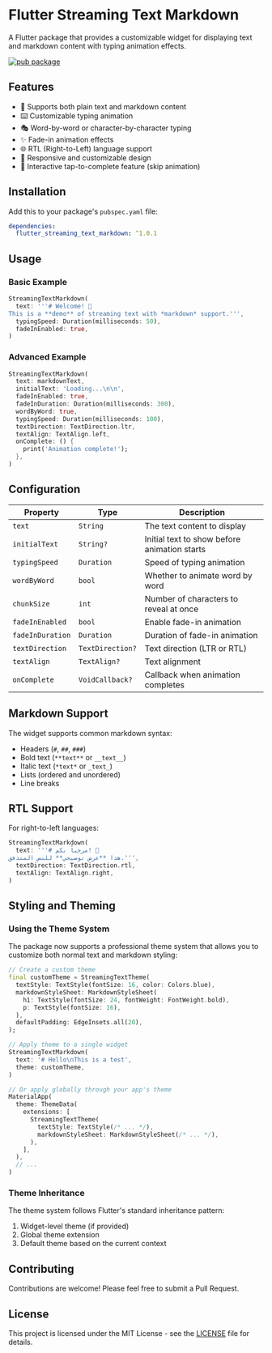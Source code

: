 # Flutter Streaming Text Markdown

A Flutter package that provides a customizable widget for displaying text and markdown content with typing animation effects.

[![pub package](https://img.shields.io/pub/v/flutter_streaming_text_markdown.svg)](https://pub.dev/packages/flutter_streaming_text_markdown)

## Features

- 📝 Supports both plain text and markdown content
- ⌨️ Customizable typing animation
- 🎭 Word-by-word or character-by-character typing
- ✨ Fade-in animation effects
- 🌐 RTL (Right-to-Left) language support
- 📱 Responsive and customizable design
- 🎯 Interactive tap-to-complete feature (skip animation)

## Installation

Add this to your package's `pubspec.yaml` file:

```yaml
dependencies:
  flutter_streaming_text_markdown: ^1.0.1
```

## Usage

### Basic Example

```dart
StreamingTextMarkdown(
  text: '''# Welcome! 👋
This is a **demo** of streaming text with *markdown* support.''',
  typingSpeed: Duration(milliseconds: 50),
  fadeInEnabled: true,
)
```

### Advanced Example

```dart
StreamingTextMarkdown(
  text: markdownText,
  initialText: 'Loading...\n\n',
  fadeInEnabled: true,
  fadeInDuration: Duration(milliseconds: 300),
  wordByWord: true,
  typingSpeed: Duration(milliseconds: 100),
  textDirection: TextDirection.ltr,
  textAlign: TextAlign.left,
  onComplete: () {
    print('Animation complete!');
  },
)
```

## Configuration

| Property | Type | Description |
|----------|------|-------------|
| `text` | `String` | The text content to display |
| `initialText` | `String?` | Initial text to show before animation starts |
| `typingSpeed` | `Duration` | Speed of typing animation |
| `wordByWord` | `bool` | Whether to animate word by word |
| `chunkSize` | `int` | Number of characters to reveal at once |
| `fadeInEnabled` | `bool` | Enable fade-in animation |
| `fadeInDuration` | `Duration` | Duration of fade-in animation |
| `textDirection` | `TextDirection?` | Text direction (LTR or RTL) |
| `textAlign` | `TextAlign?` | Text alignment |
| `onComplete` | `VoidCallback?` | Callback when animation completes |

## Markdown Support

The widget supports common markdown syntax:

- Headers (`#`, `##`, `###`)
- Bold text (`**text**` or `__text__`)
- Italic text (`*text*` or `_text_`)
- Lists (ordered and unordered)
- Line breaks

## RTL Support

For right-to-left languages:

```dart
StreamingTextMarkdown(
  text: '''# مرحباً بكم! 👋
هذا **عرض توضيحي** للنص المتدفق.''',
  textDirection: TextDirection.rtl,
  textAlign: TextAlign.right,
)
```

## Styling and Theming

### Using the Theme System

The package now supports a professional theme system that allows you to customize both normal text and markdown styling:

```dart
// Create a custom theme
final customTheme = StreamingTextTheme(
  textStyle: TextStyle(fontSize: 16, color: Colors.blue),
  markdownStyleSheet: MarkdownStyleSheet(
    h1: TextStyle(fontSize: 24, fontWeight: FontWeight.bold),
    p: TextStyle(fontSize: 16),
  ),
  defaultPadding: EdgeInsets.all(20),
);

// Apply theme to a single widget
StreamingTextMarkdown(
  text: '# Hello\nThis is a test',
  theme: customTheme,
)

// Or apply globally through your app's theme
MaterialApp(
  theme: ThemeData(
    extensions: [
      StreamingTextTheme(
        textStyle: TextStyle(/* ... */),
        markdownStyleSheet: MarkdownStyleSheet(/* ... */),
      ),
    ],
  ),
  // ...
)
```

### Theme Inheritance

The theme system follows Flutter's standard inheritance pattern:
1. Widget-level theme (if provided)
2. Global theme extension
3. Default theme based on the current context

## Contributing

Contributions are welcome! Please feel free to submit a Pull Request.

## License

This project is licensed under the MIT License - see the [LICENSE](LICENSE) file for details. 